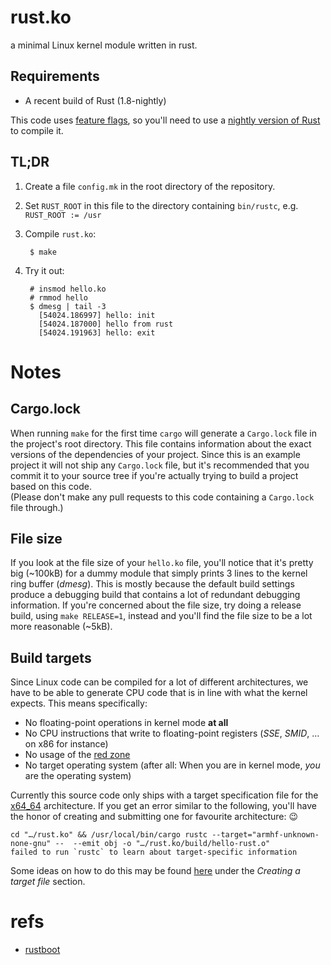 # rust.ko

a minimal Linux kernel module written in rust.

## Requirements

 - A recent build of Rust (1.8-nightly)

This code uses [feature flags](http://blog.rust-lang.org/2014/10/30/Stability.html#the-plan), so
you'll need to use a [nightly version of Rust](http://doc.rust-lang.org/book/nightly-rust.html)
to compile it.

## TL;DR

1. Create a file `config.mk` in the root directory of the repository.
2. Set `RUST_ROOT` in this file to the directory containing `bin/rustc`, e.g. `RUST_ROOT := /usr`
3. Compile `rust.ko`:

        $ make

4. Try it out:

        # insmod hello.ko
        # rmmod hello
        $ dmesg | tail -3
          [54024.186997] hello: init
          [54024.187000] hello from rust
          [54024.191963] hello: exit

# Notes

## Cargo.lock

When running `make` for the first time `cargo` will generate a `Cargo.lock` file in the project's
root directory. This file contains information about the exact versions of the dependencies of
your project. Since this is an example project it will not ship any `Cargo.lock` file, but it's
recommended that you commit it to your source tree if you're actually trying to build a project
based on this code.<br />
(Please don't make any pull requests to this code containing a `Cargo.lock` file through.)

## File size

If you look at the file size of your `hello.ko` file, you'll notice that it's pretty big (~100kB)
for a dummy module that simply prints 3 lines to the kernel ring buffer (*dmesg*). This is mostly
because the default build settings produce a debugging build that contains a lot of redundant
debugging information. If you're concerned about the file size, try doing a release build, using
`make RELEASE=1`, instead and you'll find the file size to be a lot more reasonable (~5kB).

## Build targets

Since Linux code can be compiled for a lot of different architectures, we have to be able to
generate CPU code that is in line with what the kernel expects. This means specifically:

 * No floating-point operations in kernel mode **at all**
 * No CPU instructions that write to floating-point registers (*SSE*, *SMID*, … on x86 for instance)
 * No usage of the [red zone](https://en.wikipedia.org/wiki/Red_zone_%28computing%29)
 * No target operating system (after all: When you are in kernel mode, *you* are the operating system)

Currently this source code only ships with a target specification file for the
[x64_64](x86_64-unknown-none-gnu.json) architecture. If you get an error similar to the following,
you'll have the honor of creating and submitting one for favourite architecture: :wink:

	cd "…/rust.ko" && /usr/local/bin/cargo rustc --target="armhf-unknown-none-gnu" --  --emit obj -o "…/rust.ko/build/hello-rust.o"
	failed to run `rustc` to learn about target-specific information

Some ideas on how to do this may be found
[here](http://www.randomhacks.net/2015/11/11/bare-metal-rust-custom-target-kernel-space/) under the
*Creating a target file* section.

# refs
 - [rustboot](https://github.com/charliesome/rustboot.git)
